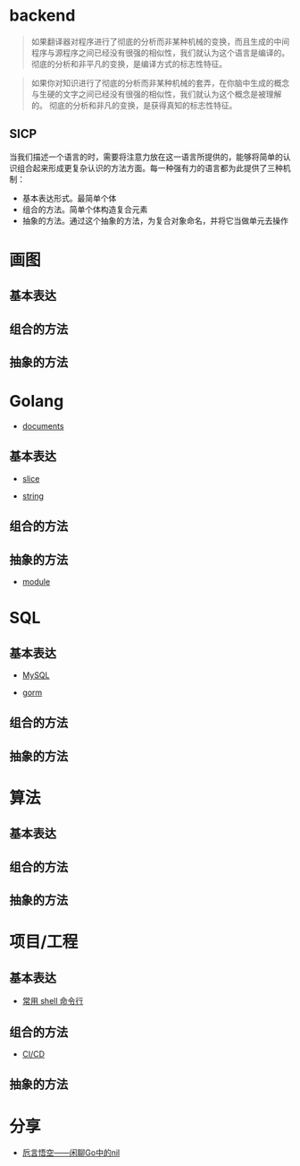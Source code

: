 # backend

> 如果翻译器对程序进行了彻底的分析而非某种机械的变换，而且生成的中间程序与源程序之间已经没有很强的相似性，我们就认为这个语言是编译的。 彻底的分析和非平凡的变换，是编译方式的标志性特征。

> 如果你对知识进行了彻底的分析而非某种机械的套弄，在你脑中生成的概念与生硬的文字之间已经没有很强的相似性，我们就认为这个概念是被理解的。 彻底的分析和非凡的变换，是获得真知的标志性特征。

## SICP

当我们描述一个语言的时，需要将注意力放在这一语言所提供的，能够将简单的认识组合起来形成更复杂认识的方法方面。每一种强有力的语言都为此提供了三种机制：

- 基本表达形式。最简单个体
- 组合的方法。简单个体构造复合元素
- 抽象的方法。通过这个抽象的方法，为复合对象命名，并将它当做单元去操作


# 画图

## 基本表达

## 组合的方法

## 抽象的方法


# Golang

- [documents](golang/documents.md)

## 基本表达

- [slice](golang/atom/slice/index.md)

- [string](golang/atom/string/index.md)

## 组合的方法

## 抽象的方法

- [module](golang/abstract/module/index.md)


# SQL

## 基本表达

- [MySQL](sql/atom/mysql/index.md)

- [gorm](sql/atom/gorm/index.md)

## 组合的方法

## 抽象的方法


# 算法

## 基本表达

## 组合的方法

## 抽象的方法

# 项目/工程

## 基本表达

- [常用 shell 命令行](engineering/atom/shell/index.md)

## 组合的方法

- [CI/CD](engineering/atom/ci_cd/index.md)

## 抽象的方法


# 分享

- [卮言悟空——闲聊Go中的nil](101/nil/index.md)
